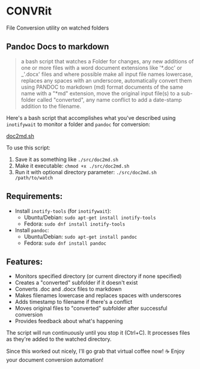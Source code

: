 # CONVRit
File Conversion utility on watched folders 

## Pandoc Docs to markdown

> a bash script that watches a Folder for changes, any new additions of one or more files with a word document extensions like '*.doc' or _'.docx' files and where possible make all input file names lowercase, replaces any spaces with an underscore, automatically convert them using PANDOC to markdown (md) format documents of the same name with a "\*md" extension, move the original input file(s) to a sub-folder called "converted", any name conflict to add a date-stamp addition to the filename.

Here's a bash script that accomplishes what you've described using `inotifywait` to monitor a folder and `pandoc` for conversion:

[doc2md.sh](./src/doc2md.sh)

To use this script:

1. Save it as something like `./src/doc2md.sh`
2. Make it executable: `chmod +x ./src/doc2md.sh`
3. Run it with optional directory parameter: `./src/doc2md.sh /path/to/watch`

## Requirements:

- Install `inotify-tools` (for `inotifywait`):
  - Ubuntu/Debian: `sudo apt-get install inotify-tools`
  - Fedora: `sudo dnf install inotify-tools`
- Install `pandoc`:
  - Ubuntu/Debian: `sudo apt-get install pandoc`
  - Fedora: `sudo dnf install pandoc`

## Features:

- Monitors specified directory (or current directory if none specified)
- Creates a "converted" subfolder if it doesn't exist
- Converts .doc and .docx files to markdown
- Makes filenames lowercase and replaces spaces with underscores
- Adds timestamp to filename if there's a conflict
- Moves original files to "converted" subfolder after successful conversion
- Provides feedback about what's happening

The script will run continuously until you stop it (Ctrl+C). It processes files as they're added to the watched directory.

Since this worked out nicely, I'll go grab that virtual coffee now! ☕ Enjoy your document conversion automation!
